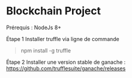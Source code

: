 # Blockchain Project

Prérequis : NodeJs 8+

Étape 1
Installer truffle via ligne de commande
> npm install -g truffle

Étape 2
Installer une version stable de ganache : https://github.com/trufflesuite/ganache/releases
